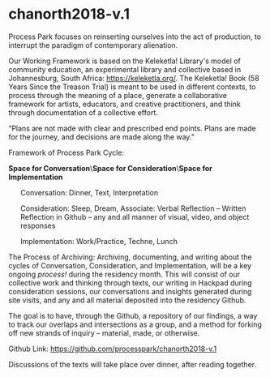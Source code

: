 # chanorth2018-v.1
Process Park focuses on reinserting ourselves into the act of production, to interrupt the paradigm of contemporary alienation.

Our Working Framework is based on the Keleketla! Library's model of community education, an experimental library and collective based in Johannesburg, South Africa: https://keleketla.org/. The Keleketla! Book (58 Years Since the Treason Trial) is meant to be used in different contexts, to process through the meaning of a place, generate a collaborative framework for artists, educators, and creative practitioners, and think through documentation of a collective effort.

“Plans are not made with clear and prescribed end points. Plans are made for the journey, and decisions are made along the way.”    
 	
Framework of Process Park Cycle:                                                                 	           	

<strong>Space for Conversation</strong>\\<strong>Space for Consideration</strong>\\<strong>Space for Implementation</strong>

 <ul>Conversation: Dinner, Text, Interpretation</ul>
<ul>Consideration: Sleep, Dream, Associate: Verbal Reflection – Written Reflection in Github – any and all manner of visual, video, and object responses</ul>
  <ul>Implementation: Work/Practice, Techne, Lunch</ul>

<p>The Process of Archiving: Archiving, documenting, and writing about the cycles of Conversation, Consideration, and Implementation, will be a key ongoing <em>process!</em> during the residency month. This will consist of our collective work and thinking through texts, our writing in Hackpad during consideration sessions, our conversations and insights generated during site visits, and any and all material deposited into the residency Github. 

The goal is to have, through the Github, a repository of our findings, a way to track our overlaps and intersections as a group, and a method for forking off new strands of inquiry – material, made, or otherwise.

Github Link: https://github.com/processpark/chanorth2018-v.1

Discussions of the texts will take place over dinner, after reading together.


